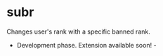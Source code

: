 # subr
Changes user's rank with a specific banned rank.

- Development phase. Extension available soon! -
